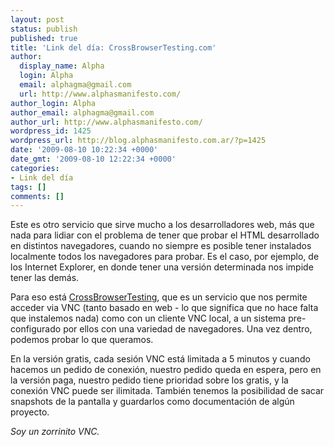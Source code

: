 ```yaml
---
layout: post
status: publish
published: true
title: 'Link del día: CrossBrowserTesting.com'
author:
  display_name: Alpha
  login: Alpha
  email: alphagma@gmail.com
  url: http://www.alphasmanifesto.com/
author_login: Alpha
author_email: alphagma@gmail.com
author_url: http://www.alphasmanifesto.com/
wordpress_id: 1425
wordpress_url: http://blog.alphasmanifesto.com.ar/?p=1425
date: '2009-08-10 10:22:34 +0000'
date_gmt: '2009-08-10 12:22:34 +0000'
categories:
- Link del día
tags: []
comments: []
---
```


Este es otro servicio que sirve mucho a los desarrolladores web, más que nada para lidiar con el problema de tener que probar el HTML desarrollado en distintos navegadores, cuando no siempre es posible tener instalados localmente todos los navegadores para probar. Es el caso, por ejemplo, de los Internet Explorer, en donde tener una versión determinada nos impide tener las demás.

Para eso está <a href="http://www.crossbrowsertesting.com/">CrossBrowserTesting</a>, que es un servicio que nos permite acceder via VNC (tanto basado en web - lo que significa que no hace falta que instalemos nada) como con un cliente VNC local, a un sistema pre-configurado por ellos con una variedad de navegadores. Una vez dentro, podemos probar lo que queramos.

En la versión gratis, cada sesión VNC está limitada a 5 minutos y cuando hacemos un pedido de conexión, nuestro pedido queda en espera, pero en la versión paga, nuestro pedido tiene prioridad sobre los gratis, y la conexión VNC puede ser ilimitada. También tenemos la posibilidad de sacar snapshots de la pantalla y guardarlos como documentación de algún proyecto.

_Soy un zorrinito VNC._
